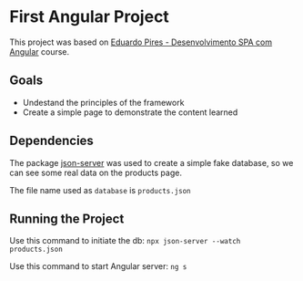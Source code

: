 # First Angular Project

This project was based on [Eduardo Pires - Desenvolvimento SPA com Angular](https://desenvolvedor.io/curso-online-desenvolvimento-spa-com-angular) course.

## Goals
- Undestand the principles of the framework
- Create a simple page to demonstrate the content learned

## Dependencies
The package [json-server](https://www.npmjs.com/package/json-server) was used to create a simple fake database, so we can see some real data on the products page.

The file name used as `database` is `products.json`

## Running the Project
Use this command to initiate the db:
`npx json-server --watch products.json`

Use this command to start Angular server:
`ng s`
